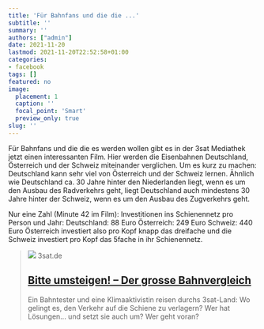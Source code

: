 ```yaml
---
title: 'Für Bahnfans und die die ...'
subtitle: ''
summary: ''
authors: ["admin"]
date: 2021-11-20
lastmod: 2021-11-20T22:52:58+01:00
categories:
- facebook
tags: []
featured: no
image:
  placement: 1
  caption: ''
  focal_point: 'Smart'
  preview_only: true
slug: ''
---
```

Für Bahnfans und die die es werden wollen gibt es in der 3sat Mediathek jetzt einen interessanten Film. Hier werden die Eisenbahnen Deutschland, Österreich und der Schweiz miteinander verglichen. Um es kurz zu machen: Deutschland kann sehr viel von Österreich und der Schweiz lernen. 
Ähnlich wie Deutschland ca. 30 Jahre hinter den Niederlanden liegt, wenn es um den Ausbau des Radverkehrs geht, liegt Deutschland auch mindestens 30 Jahre hinter der Schweiz, wenn es um den Ausbau des Zugverkehrs geht.

Nur eine Zahl (Minute 42 im Film): 
Investitionen ins Schienennetz pro Person und Jahr:
Deutschland: 88 Euro
Österreich: 249 Euro
Schweiz: 440 Euro
Österreich investiert also pro Kopf knapp das dreifache und die Schweiz investiert pro Kopf das 5fache in ihr Schienennetz.
> [![](https://www.3sat.de/assets/bitte-umsteigen-100~1280x720?cb=1637052705201)](https://www.3sat.de/gesellschaft/politik-und-gesellschaft/bitte-umsteigen-102.html)
> 3sat.de
> ## [Bitte umsteigen! – Der grosse Bahnvergleich](https://www.3sat.de/gesellschaft/politik-und-gesellschaft/bitte-umsteigen-102.html)
>
>Ein Bahntester und eine Klimaaktivistin reisen durchs 3sat-Land: Wo gelingt es, den Verkehr auf die Schiene zu verlagern? Wer hat Lösungen... und setzt sie auch um? Wer geht voran?

